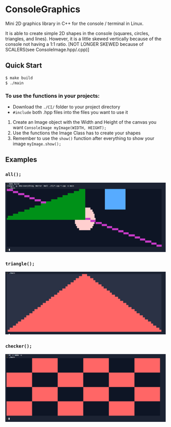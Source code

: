 # ConsoleGraphics

Mini 2D graphics library in C++ for the console / terminal in Linux.

It is able to create simple 2D shapes in the console (squares, circles, triangles, and lines). However, it is a little skewed vertically because of the console not 
having a 1:1 ratio. [NOT LONGER SKEWED because of SCALERS(see ConsoleImage.hpp/.cpp)]


## Quick Start
```console
$ make build
$ ./main
```
### To use the functions in your projects: 
* Download the `./CI/` folder to your project directory
* `#include` both .hpp files into the files you want to use it
1. Create an Image object with the Width and Height of the canvas you want
    `ConsoleImage myImage(WIDTH, HEIGHT);`
2. Use the functions the Image Class has to create your shapes 
3. Remember to use the `show()` function after everything to show your image
    `myImage.show();`

## Examples
### `all();` 
![All shapes in one](./ExampleImages/all.png)

### `triangle();` 
![Triangle](./ExampleImages/triangle.png)

### `checker();` 
![checker pattern](./ExampleImages/checkered.png)
